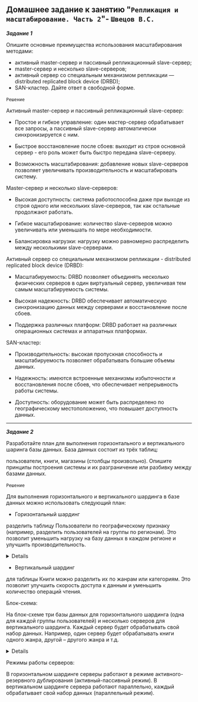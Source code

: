## Домашнее задание к занятию "`Репликация и масштабирование. Часть 2`"- `Швецов В.С.`


***Задание 1***

Опишите основные преимущества использования масштабирования методами:

* активный master-сервер и пассивный репликационный slave-сервер;
* master-сервер и несколько slave-серверов;
* активный сервер со специальным механизмом репликации — distributed replicated block device (DRBD);
* SAN-кластер.
Дайте ответ в свободной форме.

`Решение`

Активный master-сервер и пассивный репликационный slave-сервер:

* Простое и гибкое управление: один мастер-сервер обрабатывает все запросы, а пассивный slave-сервер автоматически синхронизируется с ним.

* Быстрое восстановление после сбоев: выходит из строя основной сервер - его роль может быть быстро передана slave-серверу.

* Возможность масштабирования: добавление новых slave-серверов позволяет увеличивать производительность и масштабировать систему.

Master-сервер и несколько slave-серверов:

* Высокая доступность: система работоспособна даже при выходе из строя одного или нескольких slave-серверов, так как остальные продолжают работать.

* Гибкое масштабирование: количество slave-серверов можно увеличивать или уменьшать по мере необходимости.

* Балансировка нагрузки: нагрузку можно равномерно распределить между несколькими slave-серверами.

Активный сервер со специальным механизмом репликации - distributed replicated block device (DRBD):

* Масштабируемость: DRBD позволяет объединять несколько физических серверов в один виртуальный сервер, увеличивая тем самым масштабируемость системы.

* Высокая надежность: DRBD обеспечивает автоматическую синхронизацию данных между серверами и восстановление после сбоев.

* Поддержка различных платформ: DRBD работает на различных операционных системах и аппаратных платформах.

SAN-кластер:

* Производительность: высокая пропускная способность и масштабируемость позволяет обрабатывать большие объемы данных.

* Надежность: имеются встроенные механизмы избыточности и восстановления после сбоев, что обеспечивает непрерывность работы системы.

* Доступность: оборудование может быть распределено по географическому местоположению, что повышает доступность данных.


---

***Задание 2***

Разработайте план для выполнения горизонтального и вертикального шаринга базы данных. База данных состоит из трёх таблиц:

пользователи,
книги,
магазины (столбцы произвольно).
Опишите принципы построения системы и их разграничение или разбивку между базами данных.

`Решение`

Для выполнения горизонтального и вертикального шардинга в базе данных можно использовать следующий план:

* Горизонтальный шардинг
 
разделить таблицу Пользователи по географическому признаку (например, разделить пользователей на группы по регионам). Это позволит уменьшить нагрузку на базу данных в каждом регионе и улучшить производительность.

<details>

![Screnshot](https://github.com/vladshvetsov/MyNetology/blob/main/JPG/sdbsql-homework/sdbsql-07/1.jpeg)

</details>

* Вертикальный шардинг

для таблицы Книги можно разделить их по жанрам или категориям. Это позволит улучшить скорость доступа к данным и уменьшить количество операций чтения.

Блок-схема:

На блок-схеме три базы данных для горизонтального шардинга (одна для каждой группы пользователей) и несколько серверов для вертикального шардинга. Каждый сервер будет обрабатывать свой набор данных. Например, один сервер будет обрабатывать книги одного жанра, другой – другого жанра и т.д.

<details>

![Screnshot](https://github.com/vladshvetsov/MyNetology/blob/main/JPG/sdbsql-homework/sdbsql-07/2.jpeg)
  
</details>

Режимы работы серверов:

В горизонтальном шардинге серверы работают в режиме активного-резервного дублирования (активный-пассивный режим). В вертикальном шардинге сервера работают параллельно, каждый обрабатывает свой набор данных (параллельный режим).
